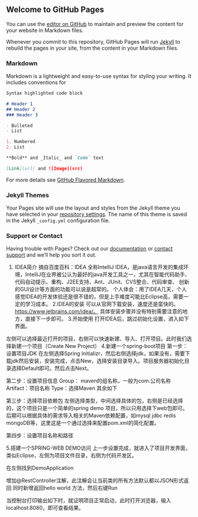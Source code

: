 ## Welcome to GitHub Pages

You can use the [editor on GitHub](https://github.com/stjava/getapi/edit/master/README.md) to maintain and preview the content for your website in Markdown files.

Whenever you commit to this repository, GitHub Pages will run [Jekyll](https://jekyllrb.com/) to rebuild the pages in your site, from the content in your Markdown files.

### Markdown

Markdown is a lightweight and easy-to-use syntax for styling your writing. It includes conventions for

```markdown
Syntax highlighted code block

# Header 1
## Header 2
### Header 3

- Bulleted
- List

1. Numbered
2. List

**Bold** and _Italic_ and `Code` text

[Link](url) and ![Image](src)
```

For more details see [GitHub Flavored Markdown](https://guides.github.com/features/mastering-markdown/).

### Jekyll Themes

Your Pages site will use the layout and styles from the Jekyll theme you have selected in your [repository settings](https://github.com/stjava/getapi/settings). The name of this theme is saved in the Jekyll `_config.yml` configuration file.

### Support or Contact

Having trouble with Pages? Check out our [documentation](https://help.github.com/categories/github-pages-basics/) or [contact support](https://github.com/contact) and we’ll help you sort it out.
1. IDEA简介 
摘自百度百科：IDEA 全称IntelliJ IDEA，是java语言开发的集成环境，IntelliJ在业界被公认为最好的java开发工具之一，尤其在智能代码助手、代码自动提示、重构、J2EE支持、Ant、JUnit、CVS整合、代码审查、 创新的GUI设计等方面的功能可以说是超常的。
个人体会：用了IDEA几天，个人感觉IDEA的开发体验还是很不错的，但是上手难度可能比Eclipse高，需要一定的学习成本。
2.IDEA的安装
	可以从官网下载安装，速度还是蛮快的。https://www.jetbrains.com/idea/。
具体安装步骤并没有特别需要注意的地方，直接下一步即可。
3.开始使用
打开IDEA后，跳过初始化设置，进入如下界面。
 
左侧可以选择最近打开的项目，右侧可以快速新建、导入、打开项目。此时我们选择新建一个项目（Create New Project）
4.新建一个spring-boot项目
第一步：设置项目JDK
在左侧选择Spring Initializr，然后右侧选择jdk，如果没有，需要下载jdk然后安装，安装完成，点击New，选择安装目录导入。项目服务器初始化目录选择Default即可。然后点击Next。
 
第二步：设置项目信息
Group：	maven的组名称，一般为com.公司名称
Artifact：项目名称
Type：选择Maven
其余如下
 
第三步：选择项目依赖包
	左侧选择类型，中间选择具体的包，右侧是已经选择的，这个项目只是一个简单的spring demo 项目，所以只用选择下web包即可。后期可以根据具体的需求导入相关的Maven依赖配置，如mysql jdbc redis mongoDB等，这里这是一个通过选择来配置pom.xml的简化配置。
 
第四步：设置项目名称和路径
 
5.搭建一个SPRING-WEB DEMO访问
上一步设置完成，就进入了项目开发界面，类似Eclipse，左侧为项目文件目录，右侧为代码开发区。
 
在左侧找到DemoApplication
 
增加@RestController注解，此注解会让当前类的所有方法默认都以JSON形式返回
同时新增返回hello world 方法，然后右键Run

 
当控制台打印输出如下时，就证明项目正常启动，此时打开浏览器，输入localhost:8080，即可查看结果。
 
 


